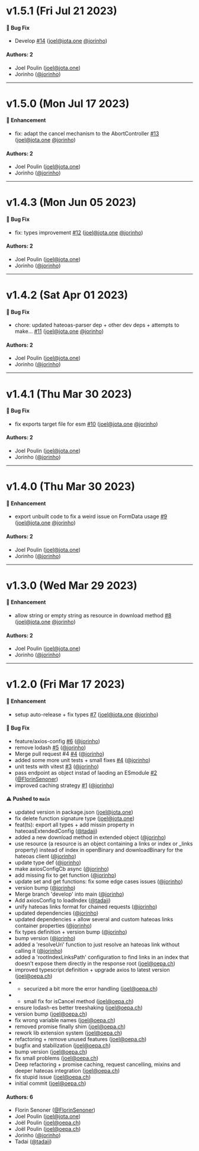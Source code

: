 # v1.5.1 (Fri Jul 21 2023)

#### 🐛 Bug Fix

- Develop [#14](https://github.com/jota-one/http-client/pull/14) (joel@jota.one [@jorinho](https://github.com/jorinho))

#### Authors: 2

- Joel Poulin (joel@jota.one)
- Jorinho ([@jorinho](https://github.com/jorinho))

---

# v1.5.0 (Mon Jul 17 2023)

#### 🚀 Enhancement

- fix: adapt the cancel mechanism to the AbortController [#13](https://github.com/jota-one/http-client/pull/13) (joel@jota.one [@jorinho](https://github.com/jorinho))

#### Authors: 2

- Joel Poulin (joel@jota.one)
- Jorinho ([@jorinho](https://github.com/jorinho))

---

# v1.4.3 (Mon Jun 05 2023)

#### 🐛 Bug Fix

- fix: types improvement [#12](https://github.com/jota-one/http-client/pull/12) (joel@jota.one [@jorinho](https://github.com/jorinho))

#### Authors: 2

- Joel Poulin (joel@jota.one)
- Jorinho ([@jorinho](https://github.com/jorinho))

---

# v1.4.2 (Sat Apr 01 2023)

#### 🐛 Bug Fix

- chore: updated hateoas-parser dep + other dev deps + attempts to make… [#11](https://github.com/jota-one/http-client/pull/11) (joel@jota.one [@jorinho](https://github.com/jorinho))

#### Authors: 2

- Joel Poulin (joel@jota.one)
- Jorinho ([@jorinho](https://github.com/jorinho))

---

# v1.4.1 (Thu Mar 30 2023)

#### 🐛 Bug Fix

- fix exports target file for esm [#10](https://github.com/jota-one/http-client/pull/10) (joel@jota.one [@jorinho](https://github.com/jorinho))

#### Authors: 2

- Joel Poulin (joel@jota.one)
- Jorinho ([@jorinho](https://github.com/jorinho))

---

# v1.4.0 (Thu Mar 30 2023)

#### 🚀 Enhancement

- export unbuilt code to fix a weird issue on FormData usage [#9](https://github.com/jota-one/http-client/pull/9) (joel@jota.one [@jorinho](https://github.com/jorinho))

#### Authors: 2

- Joel Poulin (joel@jota.one)
- Jorinho ([@jorinho](https://github.com/jorinho))

---

# v1.3.0 (Wed Mar 29 2023)

#### 🚀 Enhancement

- allow string or empty string as resource in download method [#8](https://github.com/jota-one/http-client/pull/8) (joel@jota.one [@jorinho](https://github.com/jorinho))

#### Authors: 2

- Joel Poulin (joel@jota.one)
- Jorinho ([@jorinho](https://github.com/jorinho))

---

# v1.2.0 (Fri Mar 17 2023)

#### 🚀 Enhancement

- setup auto-release + fix types [#7](https://github.com/jota-one/http-client/pull/7) (joel@jota.one [@jorinho](https://github.com/jorinho))

#### 🐛 Bug Fix

- feature/axios-config [#6](https://github.com/jota-one/http-client/pull/6) ([@jorinho](https://github.com/jorinho))
- remove lodash [#5](https://github.com/jota-one/http-client/pull/5) ([@jorinho](https://github.com/jorinho))
- Merge pull request #4 [#4](https://github.com/jota-one/http-client/pull/4) ([@jorinho](https://github.com/jorinho))
- added some more unit tests + small fixes [#4](https://github.com/jota-one/http-client/pull/4) ([@jorinho](https://github.com/jorinho))
- unit tests with vitest [#3](https://github.com/jota-one/http-client/pull/3) ([@jorinho](https://github.com/jorinho))
- pass endpoint as object instad of laoding an ESmodule [#2](https://github.com/jota-one/http-client/pull/2) ([@FlorinSenoner](https://github.com/FlorinSenoner))
- improved caching strategy [#1](https://github.com/jota-one/http-client/pull/1) ([@jorinho](https://github.com/jorinho))

#### ⚠️ Pushed to `main`

- updated version in package.json (joel@jota.one)
- fix delete function signature type (joel@jota.one)
- feat(ts): export all types + add missin property in hateoasExtendedConfig ([@tadaii](https://github.com/tadaii))
- added a new download method in extended object ([@jorinho](https://github.com/jorinho))
- use resource (a resource is an object containing a links or index or _links property) instead of index in openBinary and downloadBinary for the hateoas client ([@jorinho](https://github.com/jorinho))
- update type def ([@jorinho](https://github.com/jorinho))
- make axiosConfigCb async ([@jorinho](https://github.com/jorinho))
- add missing fix to get function ([@jorinho](https://github.com/jorinho))
- update set and get functions: fix some edge cases issues ([@jorinho](https://github.com/jorinho))
- version bump ([@jorinho](https://github.com/jorinho))
- Merge branch 'develop' into main ([@jorinho](https://github.com/jorinho))
- Add axiosConfig to loadIndex ([@tadaii](https://github.com/tadaii))
- unify hateoas links format for chained requests ([@jorinho](https://github.com/jorinho))
- updated dependencies ([@jorinho](https://github.com/jorinho))
- updated dependencies + allow several and custom hateoas links container properties ([@jorinho](https://github.com/jorinho))
- fix types definition + version bump ([@jorinho](https://github.com/jorinho))
- bump version ([@jorinho](https://github.com/jorinho))
- added a 'resolveUri' function to just resolve an hateoas link without calling it ([@jorinho](https://github.com/jorinho))
- added a 'rootIndexLinksPath' configuration to find links in an index that doesn't expose them directly in the response root (joel@oepa.ch)
- improved typescript definition + upgrade axios to latest version (joel@oepa.ch)
- - securized a bit more the error handling (joel@oepa.ch)
- - small fix for isCancel method (joel@oepa.ch)
- ensure lodash-es better treeshaking (joel@oepa.ch)
- version bump (joel@oepa.ch)
- fix wrong variable names (joel@oepa.ch)
- removed promise finally shim (joel@oepa.ch)
- rework lib extension system (joel@oepa.ch)
- refactoring + remove unused features (joel@oepa.ch)
- bugfix and stabilization (joel@oepa.ch)
- bump version (joel@oepa.ch)
- fix small problems (joel@oepa.ch)
- Deep refactoring + promise caching, request cancelling, mixins and deeper hateoas integration (joel@oepa.ch)
- fix stupid issue (joel@oepa.ch)
- initial commit (joel@oepa.ch)

#### Authors: 6

- Florin Senoner ([@FlorinSenoner](https://github.com/FlorinSenoner))
- Joel Poulin (joel@jota.one)
- Joël Poulin (joel@oepa.ch)
- Joël Poulin (joel@oepa.ch)
- Jorinho ([@jorinho](https://github.com/jorinho))
- Tadai ([@tadaii](https://github.com/tadaii))
